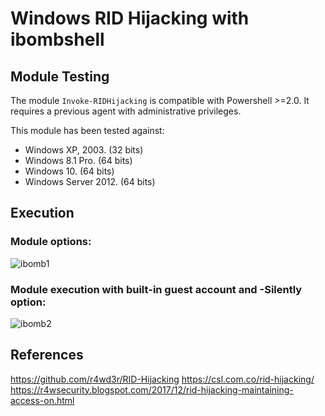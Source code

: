 # Windows RID Hijacking with ibombshell

## Module Testing
The module `Invoke-RIDHijacking` is compatible with Powershell >=2.0. It requires a previous agent with administrative privileges. 

This module has been tested against:

- Windows XP, 2003. (32 bits)
- Windows 8.1 Pro. (64 bits)
- Windows 10. (64 bits)
- Windows Server 2012. (64 bits)

## Execution

### Module options:

![ibomb1](https://user-images.githubusercontent.com/14118912/53123310-c1ebdb80-3526-11e9-8e77-f685bc10e461.PNG)


### Module execution with built-in guest account and -Silently option:

![ibomb2](https://user-images.githubusercontent.com/14118912/53123324-c87a5300-3526-11e9-8c56-3378320f6d15.PNG)



## References
https://github.com/r4wd3r/RID-Hijacking
https://csl.com.co/rid-hijacking/
https://r4wsecurity.blogspot.com/2017/12/rid-hijacking-maintaining-access-on.html
